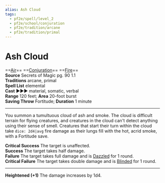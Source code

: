 ```yaml
---
alias: Ash Cloud
tags:
  - pf2e/spell/level_2
  - pf2e/school/conjuration
  - pf2e/tradition/arcane
  - pf2e/tradition/primal
---
```


# Ash Cloud

==[Air](Air.md)== ==[Conjuration](Conjuration.md)== ==[Fire](Fire.md)==  
__Source__ Secrets of Magic pg. 90 1.1  
**Traditions** arcane, primal  
**Spell List** elemental  
**Cast** ►►► material, somatic, verbal  
**Range** 120 feet; **Area** 20-foot burst  
**Saving Throw** Fortitude; **Duration** 1 minute

---

You summon a tumultuous cloud of ash and smoke. The cloud is difficult terrain for flying creatures, and creatures in the cloud can't detect anything using their sense of smell. Creatures that start their turn within the cloud take `dice: 2d4|avg` fire damage as their lungs fill with the hot, acrid smoke, with a Fortitude save.

**Critical Success** The target is unaffected.  
**Success** The target takes half damage.  
**Failure** The target takes full damage and is [Dazzled](Dazzled.md) for 1 round.  
**Critical Failure** The target takes double damage and is [Blinded](Blinded.md) for 1 round.

<hr>

**Heightened (+1)** The damage increases by 1d4.
